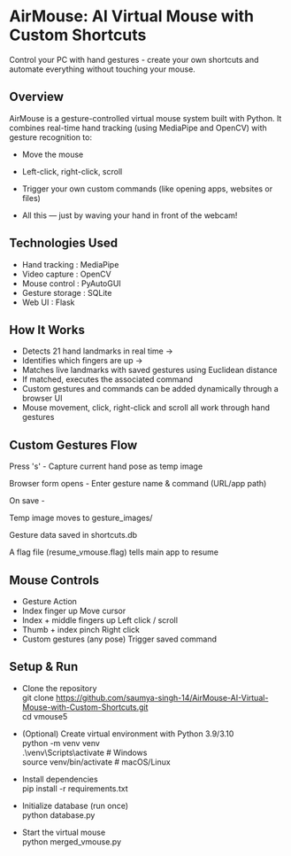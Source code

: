 # AirMouse: AI Virtual Mouse with Custom Shortcuts
Control your PC with hand gestures - create your own shortcuts and automate everything without touching your mouse.

## Overview
AirMouse is a gesture-controlled virtual mouse system built with Python.
It combines real-time hand tracking (using MediaPipe and OpenCV) with gesture recognition to:

- Move the mouse

- Left-click, right-click, scroll

- Trigger your own custom commands (like opening apps, websites or files)

- All this — just by waving your hand in front of the webcam!

## Technologies Used

- Hand tracking :	MediaPipe
- Video capture : OpenCV	
- Mouse control :	PyAutoGUI
- Gesture storage	: SQLite
- Web UI :	Flask
 
## How It Works 

- Detects 21 hand landmarks in real time →
- Identifies which fingers are up →
- Matches live landmarks with saved gestures using Euclidean distance 
- If matched, executes the associated command 
- Custom gestures and commands can be added dynamically through a browser UI
- Mouse movement, click, right-click and scroll all work through hand gestures

## Custom Gestures Flow

Press 's' - Capture current hand pose as temp image

Browser form opens - Enter gesture name & command (URL/app path)

On save -

Temp image moves to gesture_images/

Gesture data saved in shortcuts.db

A flag file (resume_vmouse.flag) tells main app to resume

## Mouse Controls

- Gesture	Action
- Index finger up	Move cursor
- Index + middle fingers up	Left click / scroll
- Thumb + index pinch	Right click
- Custom gestures (any pose)	Trigger saved command

## Setup & Run

- Clone the repository  
    git clone https://github.com/saumya-singh-14/AirMouse-AI-Virtual-Mouse-with-Custom-Shortcuts.git  
    cd vmouse5

- (Optional) Create virtual environment with Python 3.9/3.10  
    python -m venv venv  
    .\venv\Scripts\activate        # Windows  
    source venv/bin/activate      # macOS/Linux

- Install dependencies  
    pip install -r requirements.txt

- Initialize database (run once)  
    python database.py

- Start the virtual mouse  
    python merged_vmouse.py
